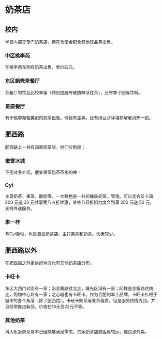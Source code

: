 # 奶茶店

## 校内

学校内部无专门奶茶店，但在食堂会配合其他饮品等出售。

### 中区桃李苑

在桃李苑东侧有奶茶出售，售价四元。

### 东区蜗壳茶餐厅

茶餐厅的饮品比较丰富（特别提醒有破防味冰红茶），还有李子园等饮料。

### 星座餐厅

有于桃李苑相类似的奶茶出售。价格有差异。还有绿豆沙冰堪称解暑消热一绝。



## 肥西路

肥西路上一共有四家奶茶店，他们分别是：

### 蜜雪冰城

不用过多介绍，便宜果茶奶茶茶水的神！

### Cyi

主营奶茶，果茶，酸奶等，一大特色是一升的桶装奶茶，管饱。可以充会员卡满 200 元送 30 元并享受八五折优惠，某些节日折扣力度会到满 200 元送 50 元。支持外送服务。

### 来一杯

与Cyi类似，也是自营奶茶店，主打果茶和奶茶。优惠较少。



## 肥西路以外

在肥西路之外更远的地方也有其他奶茶店分布。

### 卡旺卡

东区大西门对面有一家；沿金寨路往北走，曙光区域有一家；同样是金寨路往南走，购物中心处有一家；之心城也有卡旺卡。作为合肥的本土品牌，卡旺卡扎根于城市的各个角落（除了肥西路）。卡旺卡奶茶与果茶偏贵，但是服务热情周到，并且经常推出新品。价格在16元至22元不等。

### 其他奶茶

科大附近奶茶基本已经能够满足需求。其余奶茶店铺距离较远，建议点外卖。
